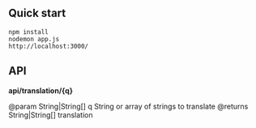 ## Quick start
```
npm install
nodemon app.js
http://localhost:3000/
```

## API



**api/translation/{q}**

@param String|String[] q String or array of strings to translate
@returns String|String[] translation
